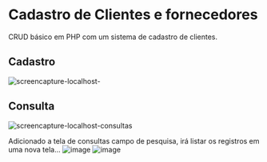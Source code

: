 # Cadastro de Clientes e fornecedores

CRUD básico em PHP com um sistema de cadastro de  clientes. 

## Cadastro

![screencapture-localhost-](https://user-images.githubusercontent.com/37172038/52171999-0c5f1100-274e-11e9-809e-a9c289287379.png)

## Consulta

![screencapture-localhost-consultas](https://user-images.githubusercontent.com/37172038/52172062-f736b200-274e-11e9-8b91-7fe7e2c9603d.png)

Adicionado a tela de consultas campo de pesquisa, irá listar os registros em uma
nova tela...
![image](https://user-images.githubusercontent.com/37172038/118736841-e58f5080-b819-11eb-8455-942e9577c19e.png)
![image](https://user-images.githubusercontent.com/37172038/118736917-05bf0f80-b81a-11eb-9761-34e4976efdae.png)


